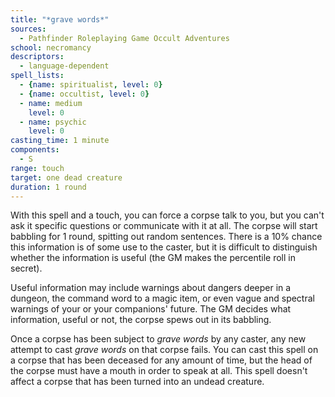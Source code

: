 ```yaml
---
title: "*grave words*"
sources:
  - Pathfinder Roleplaying Game Occult Adventures
school: necromancy
descriptors:
  - language-dependent
spell_lists:
  - {name: spiritualist, level: 0}
  - {name: occultist, level: 0}
  - name: medium
    level: 0
  - name: psychic
    level: 0
casting_time: 1 minute
components:
  - S
range: touch
target: one dead creature
duration: 1 round
---
```


With this spell and a touch, you can force a corpse talk to you, but you can't ask it specific questions or communicate with it at all. The corpse will start babbling for 1 round, spitting out random sentences. There is a 10% chance this information is of some use to the caster, but it is difficult to distinguish whether the information is useful (the GM makes the percentile roll in secret).

Useful information may include warnings about dangers deeper in a dungeon, the command word to a magic item, or even vague and spectral warnings of your or your companions' future. The GM decides what information, useful or not, the corpse spews out in its babbling.

Once a corpse has been subject to *grave words* by any caster, any new attempt to cast *grave words* on that corpse fails. You can cast this spell on a corpse that has been deceased for any amount of time, but the head of the corpse must have a mouth in order to speak at all. This spell doesn't affect a corpse that has been turned into an undead creature.
